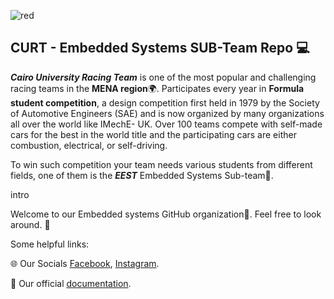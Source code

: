 ![red](https://user-images.githubusercontent.com/101992391/209248080-38d5aee6-1ed3-4fff-bf45-5edc8834aef5.png)

## CURT - Embedded Systems SUB-Team Repo :computer:
***Cairo University Racing Team*** is one of the most popular and challenging racing teams in the **MENA region**:earth_africa:. Participates every year in **Formula student competition**, a design competition first held in 1979 by the Society of Automotive Engineers (SAE) and is now organized by many organizations all over the world like IMechE- UK. 
Over 100 teams compete with self-made cars for the best in the world title and the participating cars are either combustion, electrical, or self-driving.

To win such competition your team needs various students from different fields, one of them is the ***EEST*** Embedded Systems Sub-team:busts_in_silhouette:.




intro




Welcome to our Embedded systems GitHub organization:book:. Feel free to look around. 👋

Some helpful links:

🌐 Our Socials [Facebook](https://www.facebook.com/curt.fs), [Instagram](instagram.com/CURT_FS).

📜 Our official [documentation](https://drive.google.com/file/d/12UhWU_GTEjcy9WuSS3wKcyan9drs7blL/view).
